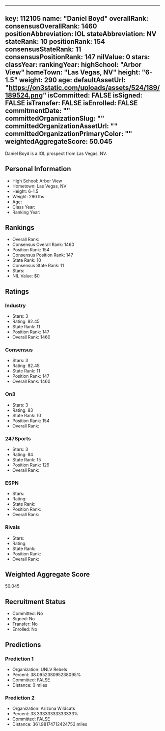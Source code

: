 ---
  key: 112105
  name: "Daniel Boyd"
  overallRank: 
  consensusOverallRank: 1460
  positionAbbreviation: IOL
  stateAbbreviation: NV
  stateRank: 10
  positionRank: 154
  consensusStateRank: 11
  consensusPositionRank: 147
  nilValue: 0
  stars: 
  classYear: 
  rankingYear: 
  highSchool: "Arbor View"
  homeTown: "Las Vegas, NV"
  height: "6-1.5"
  weight: 290
  age: 
  defaultAssetUrl: "https://on3static.com/uploads/assets/524/189/189524.png"
  isCommitted: FALSE
  isSigned: FALSE
  isTransfer: FALSE
  isEnrolled: FALSE
  commitmentDate: ""
  committedOrganizationSlug: ""
  committedOrganizationAssetUrl: ""
  committedOrganizationPrimaryColor: ""
  weightedAggregateScore: 50.045
  ---
  
  Daniel Boyd is a IOL prospect from Las Vegas, NV.
  
  ## Personal Information
  - High School: Arbor View
  - Hometown: Las Vegas, NV
  - Height: 6-1.5
  - Weight: 290 lbs
  - Age: 
  - Class Year: 
  - Ranking Year: 
  
  ## Rankings
  - Overall Rank: 
  - Consensus Overall Rank: 1460
  - Position Rank: 154
  - Consensus Position Rank: 147
  - State Rank: 10
  - Consensus State Rank: 11
  - Stars: 
  - NIL Value: $0
  
  ## Ratings
  
  ### Industry
  - Stars: 3
  - Rating: 82.45
  - State Rank: 11
  - Position Rank: 147
  - Overall Rank: 1460
  
  ### Consensus
  - Stars: 3
  - Rating: 82.45
  - State Rank: 11
  - Position Rank: 147
  - Overall Rank: 1460
  
  ### On3
  - Stars: 3
  - Rating: 83
  - State Rank: 10
  - Position Rank: 154
  - Overall Rank: 
  
  ### 247Sports
  - Stars: 3
  - Rating: 84
  - State Rank: 15
  - Position Rank: 129
  - Overall Rank: 
  
  ### ESPN
  - Stars: 
  - Rating: 
  - State Rank: 
  - Position Rank: 
  - Overall Rank: 
  
  ### Rivals
  - Stars: 
  - Rating: 
  - State Rank: 
  - Position Rank: 
  - Overall Rank: 
  
  ## Weighted Aggregate Score
  50.045
  
  ## Recruitment Status
  - Committed: No
  - Signed: No
  - Transfer: No
  - Enrolled: No
  
  
  
  ## Predictions
  
  ### Prediction 1
  - Organization: UNLV Rebels
  - Percent: 38.095238095238095%
  - Committed: FALSE
  - Distance: 0 miles
  
  ### Prediction 2
  - Organization: Arizona Wildcats
  - Percent: 33.33333333333333%
  - Committed: FALSE
  - Distance: 361.98174712424753 miles
  